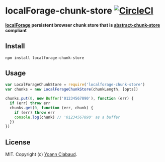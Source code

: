# localForage-chunk-store [![CircleCI](https://circleci.com/gh/yciabaud/localforage-chunk-store.svg?style=svg)](https://circleci.com/gh/yciabaud/localforage-chunk-store)

#### [localForage](https://github.com/mozilla/localForage) persistent browser chunk store that is [abstract-chunk-store](https://github.com/mafintosh/abstract-chunk-store) compliant

## Install

```
npm install localforage-chunk-store
```

## Usage

``` js
var LocalForageChunkStore = require('localforage-chunk-store')
var chunks = new LocalForageChunkStore(chunkLength, [opts])

chunks.put(0, new Buffer('01234567890'), function (err) {
  if (err) throw err
  chunks.get(0, function (err, chunk) {
    if (err) throw err
    console.log(chunk) // '01234567890' as a buffer
  })
})
```

## License

MIT. Copyright (c) [Yoann Ciabaud](http://yoann-ciabaud.fr).
